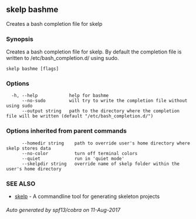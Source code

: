 ## skelp bashme

Creates a bash completion file for skelp

### Synopsis


Creates a bash completion file for skelp.
By default the completion file is written to /etc/bash_completion.d/ using sudo.

```
skelp bashme [flags]
```

### Options

```
  -h, --help            help for bashme
      --no-sudo         will try to write the completion file without using sudo
      --output string   path to the directory where the completion file will be written (default "/etc/bash_completion.d/")
```

### Options inherited from parent commands

```
      --homedir string    path to override user's home directory where skelp stores data
      --no-color          turn off terminal colors
      --quiet             run in 'quiet mode'
      --skelpdir string   override name of skelp folder within the user's home directory
```

### SEE ALSO
* [skelp](skelp.md)	 - A commandline tool for generating skeleton projects

###### Auto generated by spf13/cobra on 11-Aug-2017
